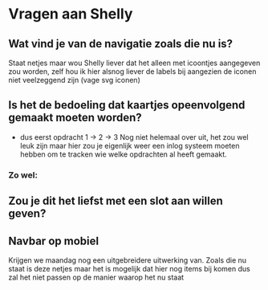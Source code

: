 # Vragen aan Shelly

## Wat vind je van de navigatie zoals die nu is?
Staat netjes maar wou Shelly liever dat het alleen met icoontjes aangegeven zou worden, zelf hou ik hier alsnog liever de labels bij aangezien de iconen niet veelzeggend zijn (vage svg iconen)
## Is het de bedoeling dat kaartjes opeenvolgend gemaakt moeten worden?

- dus eerst opdracht 1 -> 2 -> 3
Nog niet helemaal over uit, het zou wel leuk zijn maar hier zou je eigenlijk weer een inlog systeem moeten hebben om te tracken wie welke opdrachten al heeft gemaakt.
### Zo wel:

Zou je dit het liefst met een slot aan willen geven?
-
## Navbar op mobiel
Krijgen we maandag nog een uitgebreidere uitwerking van. Zoals die nu staat is deze netjes maar het is mogelijk dat hier nog items bij komen dus zal het niet passen op de manier waarop het nu staat
